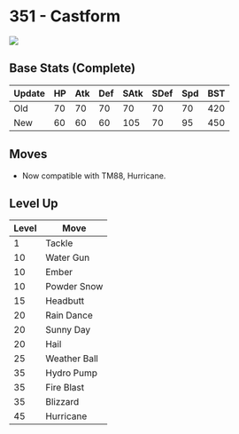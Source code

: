 # 351 - Castform
![][351]

## Base Stats (Complete)

Update | HP | Atk | Def | SAtk | SDef | Spd | BST
---    | ---| --- | --- | ---  | ---  | --- | ---
Old    | 70 |  70 |  70 |  70  |  70  |  70  |  420
New    | 60 |  60 |  60 |  105  |  70  |  95  |  450

## Moves

 - Now compatible with TM88, Hurricane.

## Level Up

Level | Move
---   | ---
  1   | Tackle
 10   | Water Gun
 10   | Ember
 10   | Powder Snow
 15   | Headbutt
 20   | Rain Dance
 20   | Sunny Day
 20   | Hail
 25   | Weather Ball
 35   | Hydro Pump
 35   | Fire Blast
 35   | Blizzard
 45   | Hurricane

[351]: ../img/pokemon/351.png
